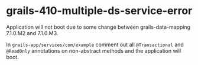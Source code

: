 # grails-410-multiple-ds-service-error

Application will not boot due to some change between grails-data-mapping 7.1.0.M2 and 7.1.0.M3.

In `grails-app/services/com/example` comment out all `@Transactional` and `@ReadOnly` annotations on non-abstract methods and the application will boot.
